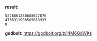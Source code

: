 **result**:
```
5228861280688627876
4736311908585013933
0
```
**godbolt**: https://godbolt.org/z/j4M6GdWKs